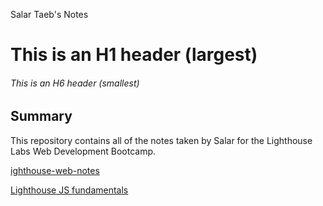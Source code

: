 Salar Taeb's Notes

# This is an H1 header (largest)


###### This is an H6 header (smallest)


## Summary 

This repository contains all of the notes taken by Salar for the Lighthouse Labs Web Development Bootcamp.

[ighthouse-web-notes](https://github.com/marcusalint/lighthouse-web-notes)

[Lighthouse JS fundamentals](https://github.com/marcusalint/lighthouse-js-fundamentals)
